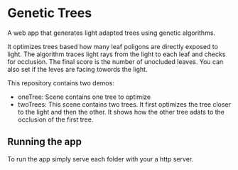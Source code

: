 # Genetic Trees
A web app that generates light adapted trees using genetic algorithms.

It optimizes trees based how many leaf poligons are directly exposed to light. The algorithm traces light rays from the light to each leaf and checks for occlusion. The final score is the number of unocluded leaves. You can also set if the leves are facing towords the light.

This repository contains two demos:
* oneTree: Scene contains one tree to optimize
* twoTrees: This scene contains two trees. It first optimizes the tree closer to the light and then the other. It shows how the other tree adats to the occlusion of the first tree.

## Running the app
To run the app simply serve each folder with your a http server.
